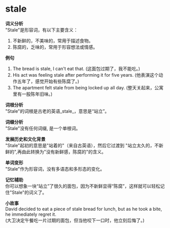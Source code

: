 # stale

**词义分析**  
"Stale"是形容词，有以下主要含义：

  

1.  不新鲜的，不美味的，常用于描述食物。
2.  陈腐的，乏味的，常用于形容想法或情感。

  

**例句**

  

1.  The bread is stale, I can't eat that. (这面包过期了，我不能吃。)
2.  His act was feeling stale after performing it for five years. (他表演这个动作五年了，感觉开始有些陈腐了。)
3.  The apartment felt stale from being locked up all day. (整天关起来，公寓里有一股陈年旧味。)

  

**词根分析**  
"Stale"的词根是古老的英语_stale_，意思是“站立”。

  

**词缀分析**  
"Stale"没有任何词缀, 是一个单根词。

  

**发展历史和文化背景**  
"Stale"起初的意思是"站着的"（来自古英语），然后它过渡到 "站立太久的，不新鲜的",再由此转换为"没有新鲜感，陈腐的"的含义。

  

**单词变形**  
"Stale"作为形容词，没有多语态和多形态的变化。

  

**记忆辅助**  
你可以想象一块“站立”了很久的面包，因为不新鲜显得“陈腐”，这样就可以轻松记住"Stale"的词义了。

  

**小故事**  
David decided to eat a piece of stale bread for lunch, but as he took a bite, he immediately regret it.  
(大卫决定午餐吃一片过期的面包，但当他咬下一口时，他立刻后悔了。)
